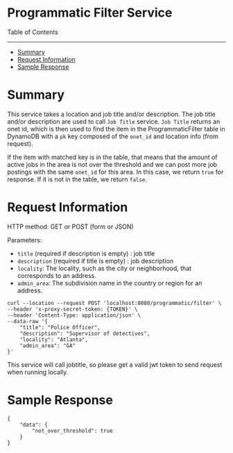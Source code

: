 Programmatic Filter Service
=============

Table of Contents
_________
- [Summary](#summary)
- [Request Information](#request-information)
- [Sample Response](#sample-response)

# Summary
This service takes a location and job title and/or description. The job title and/or description are used to call `Job Title` service. `Job Title` returns an onet id, which is then used to find the item in the ProgrammaticFilter table in DynamoDB with a `pk` key composed of the `onet_id` and location info (from request). 

If the item with matched key is in the table, that means that the amount of active jobs in the area is not over the threshold and we can post more job postings with the same `onet_id` for this area. In this case, 
we return `true` for response. If it is not in the table, we return `false`.

# Request Information

HTTP method: GET or POST (form or JSON)

Parameters:

* `title` (required if description is empty) : job title
* `description` (required if title is empty) : job description
* `locality`: The locality, such as the city or neighborhood, that corresponds to an address.
* `admin_area`: The subdivision name in the country or region for an address.

```
curl --location --request POST 'localhost:8080/programmatic/filter' \
--header 'x-proxy-secret-token: {TOKEN}' \
--header 'Content-Type: application/json' \
--data-raw '{
    "title": "Police Officer",
    "description": "Supervisor of detectives",
    "locality": "Atlanta",
    "admin_area": "GA"
}'

```
This service will call jobtitle, so please get a valid jwt token to send request when running locally.

# Sample Response
```
{
    "data": {
        "not_over_threshold": true
    }
}
```
